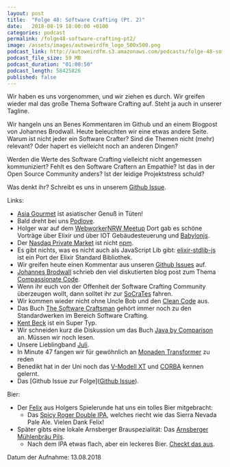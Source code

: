 ```yaml
---
layout: post
title:  "Folge 48: Software Crafting (Pt. 2)"
date:   2018-08-19 18:00:00 +0100
categories: podcast
permalink: /folge48-software-crafting-pt2/
image: /assets/images/autoweirdfm_logo_500x500.png
podcast_link: http://autoweirdfm.s3.amazonaws.com/podcasts/folge-48-software-crafting-pt2.mp3
podcast_file_size: 59 MB
podcast_duration: "01:00:50"
podcast_length: 58425826
published: false
---
```

Wir haben es uns vorgenommen, und wir ziehen es durch. Wir greifen wieder mal das große Thema Software Crafting auf.
Steht ja auch in unserer Tagline.

Wir hangeln uns an Benes Kommentaren im Github und an einem Blogpost von Johannes Brodwall. 
Heute beleuchten wir eine etwas andere Seite. Warum ist nicht jeder ein Software Crafter?
Sind die Themen nicht (mehr) relevant? Oder hapert es vielleicht noch an anderen Dingen? 

Werden die Werte des Software Crafting vielleicht nicht angemessen kommuniziert?
Fehlt es den Software Craftern an Empathie?
Ist das in der Open Source Community anders? Ist der leidige Projektstress schuld?

Was denkt ihr? Schreibt es uns in unserem [Github Issue](https://github.com/autoweirdfm/autoweirdfm.github.io/issues/56).

Links:

- [Asia Gourmet](https://www.asiagourmet.de/) ist asiatischer Genuß in Tüten!
- Bald dreht bei uns [Podlove](https://podlove.org/).
- Holger war auf dem [WebworkerNRW Meetup](http://webworker-nrw.de/) Dort gab es schöne Vorträge über Elixir und über IOT Gebäudesteuerung und [Babylonjs](https://www.babylonjs.com/).
- Der [Nasdaq Private Market](npm.com) ist nicht [npm](npmjs.com).
- Es gibt nichts, was es nicht auch als JavaScript Lib gibt: [elixir-stdlib-js](https://www.npmjs.com/package/elixir-stdlib-js) ist ein Port der Elixir Standard Bibliothek.
- Wir greifen heute einen Kommentar aus unseren [Github Issues](https://github.com/autoweirdfm/autoweirdfm.github.io/issues/46) auf.
- [Johannes Brodwall](https://twitter.com/jhannes) schrieb den viel diskutierten blog post zum Thema [Compassionate Code](http://johannesbrodwall.com/2018/06/24/forget-about-clean-code-lets-embrace-compassionate-code/).
- Wenn ihr euch von der Offenheit der Software Crafting Community überzeugen wollt, dann solltet ihr zur [SoCraTes](https://www.socrates-conference.de/) fahren.
- Wir kommen wieder nicht ohne Uncle Bob und den [Clean Code](https://www.goodreads.com/book/show/3735293-clean-code) aus.
- Das Buch [The Software Craftsman](https://www.amazon.de/Software-Craftsman-Professionalism-Pragmatism-Robert/dp/0134052501) gehört immer noch zu den Standardwerken im Bereich Software Crafting.
- [Kent Beck](https://de.wikipedia.org/wiki/Kent_Beck) ist ein Super Typ.
- Wir schneiden kurz die Diskussion um das Buch [Java by Comparison](https://pragprog.com/book/javacomp/java-by-comparison) an. Müssen wir noch lesen.
- Unsere Lieblingband [Juli](https://www.youtube.com/watch?v=KyMT8MDaxqo).
- In Minute 47 fangen wir für gewöhnlich an [Monaden Transformer](http://eed3si9n.com/herding-cats/monad-transfomers.html) zu reden
- Benedikt hat in der Uni noch das [V-Modell XT](https://de.wikipedia.org/wiki/V-Modell_(Entwicklungsstandard)#V-Modell_XT) und [CORBA](https://de.wikipedia.org/wiki/Common_Object_Request_Broker_Architecture) kennen gelernt.
- Das [Github Issue zur Folge]([Github Issue](https://github.com/autoweirdfm/autoweirdfm.github.io/issues/56)).

Bier:

- Der [Felix](http://www.fantyra.de/) aus Holgers Spielerunde hat uns ein tolles Bier mitgebracht:
  - Das [Spicy Roger Double IPA](https://untappd.com/b/gulpener-bierbrouwerij-spicy-roger-a-pirates-bite/1914969), welches riecht wie das Sierra Nevada Pale Ale.
  Vielen Dank Felix!
- Später gibts eine lokale Arnsberger Brauspezialität: Das [Arnsberger Mühlenbräu Pils](https://untappd.com/b/arnsberger-muhlenbrau-pils/1542345).
  - Nach dem IPA etwas flach, aber ein leckeres Bier. [Checkt das aus](http://www.arnsberger-muehlenbraeu.de/). 

Datum der Aufnahme: 13.08.2018




